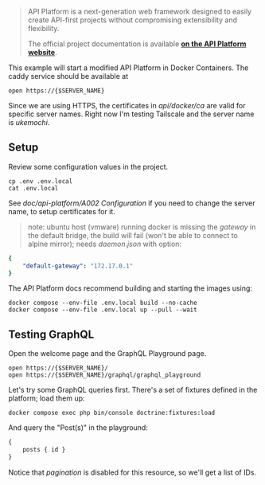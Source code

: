 > API Platform is a next-generation web framework designed to easily create API-first projects without compromising extensibility and flexibility.
> 
> The official project documentation is available **[on the API Platform website](https://api-platform.com)**.

This example will start a modified API Platform in Docker Containers. The caddy service should be available at
```
open https://{$SERVER_NAME}
```
Since we are using HTTPS, the certificates in _api/docker/ca_ are valid for specific server names. Right now I'm testing Tailscale and the server name is _ukemochi_.
## Setup
Review some configuration values in the project.
```shell
cp .env .env.local
cat .env.local
```
See _doc/api-platform/A002 Configuration_ if you need to change the server name, to setup certificates for it.

> note: ubuntu host (vmware) running docker is missing the _gateway_ in the default bridge, the build will fail (won't be able to connect to alpine mirror); needs _daemon.json_ with option:
```yaml
{
	"default-gateway": "172.17.0.1"
}
```

The API Platform docs recommend building and starting the images using:
```shell
docker compose --env-file .env.local build --no-cache
docker compose --env-file .env.local up --pull --wait
```
## Testing GraphQL
Open the welcome page and the GraphQL Playground page.
```
open https://{$SERVER_NAME}/
open https://{$SERVER_NAME}/graphql/graphql_playground
```
Let's try some GraphQL queries first. There's a set of fixtures defined in the platform; load them up:
```shell
docker compose exec php bin/console doctrine:fixtures:load
```
And query the "Post(s)" in the playground:
```graphql
{
	posts { id }
}
```
Notice that _pagination_ is disabled for this resource, so we'll get a list of IDs.